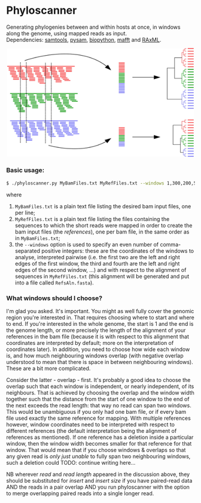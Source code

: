 # Phyloscanner
Generating phylogenies between and within hosts at once, in windows along the genome, using mapped reads as input.  
Dependencies: [samtools](http://www.htslib.org/), [pysam](https://github.com/pysam-developers/pysam), [biopython](http://biopython.org/wiki/Download), [mafft](http://mafft.cbrc.jp/alignment/software/) and [RAxML](http://sco.h-its.org/exelixis/web/software/raxml/index.html).  

<p align="center"><img src="InfoAndInputs/PhylotypesDiagram.jpg" alt="Phyloscanner" width=500" height="290"/></p>

### Basic usage:
```bash
$ ./phyloscanner.py MyBamFiles.txt MyRefFiles.txt --windows 1,300,200,500,...
```
where  
1. `MyBamFiles.txt` is a plain text file listing the desired bam input files, one per line;  
2. `MyRefFiles.txt` is a plain text file listing the files containing the sequences to which the short reads were mapped in order to create the bam input files (the *references*), one per bam file, in the same order as in `MyBamFiles.txt`;  
3. the `--windows` option is used to specify an even number of comma-separated positive integers: these are the coordinates of the windows to analyse, interpreted pairwise (i.e. the first two are the left and right edges of the first window, the third and fourth are the left and right edges of the second window, ...) and with respect to the alignment of sequences in `MyRefFiles.txt` (this alignment will be generated and put into a file called `RefsAln.fasta`).  

### What windows should I choose?
I'm glad you asked. It's important. You might as well fully cover the genomic region you're interested in. That requires choosing where to start and where to end. If you're interested in the whole genome, the start is 1 and the end is the genome length, or more precisely the length of the alignment of your references in the bam file (because it is with respect to this alignment that coordinates are interpreted by default; more on the interpretation of coordinates later). In addition, you need to choose how wide each window is, and how much neighbouring windows overlap (with negative overlap understood to mean that there is space in between neighbouring windows). These are a bit more complicated.

Consider the latter - overlap - first. It's probably a good idea to choose the overlap such that each window is independent, or nearly independent, of its neighbours. That is achieved by choosing the overlap and the window width together such that the distance from the start of one window to the end of the next exceeds the read length: that way no read can span two windows. This would be unambiguous if you only had one bam file, or if every bam file used exactly the same reference for mapping. With multiple references however, window coordinates need to be interpreted with respect to different references (the default interpretation being the alignment of references as mentioned). If one reference has a deletion inside a particular window, then the window width becomes smaller for that reference for that window. That would mean that if you choose windows & overlaps so that any given read is *only just unable* to fully span two neighbouring windows, such a deletion could TODO: continue writing here...

NB wherever *read* and *read length* appeared in the discussion above, they should be substituted for *insert* and *insert size* if you have paired-read data AND the reads in a pair overlap AND you run phyloscanner with the option to merge overlapping paired reads into a single longer read.
